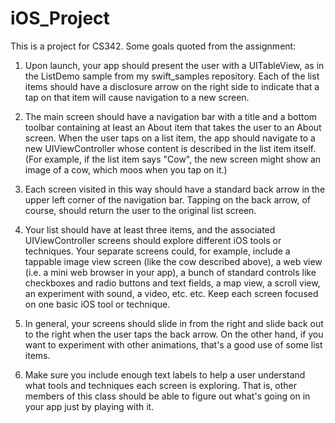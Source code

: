 # iOS_Project
This is a project for CS342. Some goals quoted from the assignment:

1. Upon launch, your app should present the user with a UITableView, as in the ListDemo sample from my swift_samples repository. Each of the list items should have a disclosure arrow on the right side to indicate that a tap on that item will cause navigation to a new screen.

2. The main screen should have a navigation bar with a title and a bottom toolbar containing at least an About item that takes the user to an About screen.
When the user taps on a list item, the app should navigate to a new UIViewController whose content is described in the list item itself. (For example, if the list item says "Cow", the new screen might show an image of a cow, which moos when you tap on it.)

3. Each screen visited in this way should have a standard back arrow in the upper left corner of the navigation bar. Tapping on the back arrow, of course, should return the user to the original list screen.

4. Your list should have at least three items, and the associated UIViewController screens should explore different iOS tools or techniques. Your separate screens could, for example, include a tappable image view screen (like the cow described above), a web view (i.e. a mini web browser in your app), a bunch of standard controls like checkboxes and radio buttons and text fields, a map view, a scroll view, an experiment with sound, a video, etc. etc. Keep each screen focused on one basic iOS tool or technique.

5. In general, your screens should slide in from the right and slide back out to the right when the user taps the back arrow. On the other hand, if you want to experiment with other animations, that's a good use of some list items.

6. Make sure you include enough text labels to help a user understand what tools and techniques each screen is exploring. That is, other members of this class should be able to figure out what's going on in your app just by playing with it.


